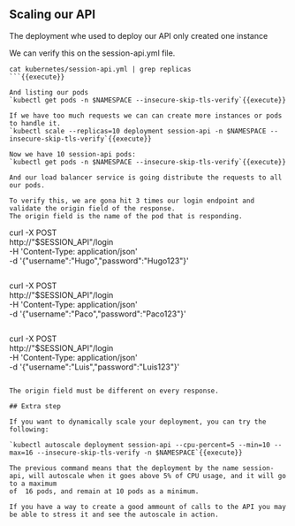 ## Scaling our API

The deployment whe used to deploy our API only created one instance

We can verify this on the session-api.yml file.

```
cat kubernetes/session-api.yml | grep replicas
```{{execute}}

And listing our pods
`kubectl get pods -n $NAMESPACE --insecure-skip-tls-verify`{{execute}}

If we have too much requests we can can create more instances or pods to handle it.
`kubectl scale --replicas=10 deployment session-api -n $NAMESPACE --insecure-skip-tls-verify`{{execute}}

Now we have 10 session-api pods:
`kubectl get pods -n $NAMESPACE --insecure-skip-tls-verify`{{execute}}

And our load balancer service is going distribute the requests to all our pods. 

To verify this, we are gona hit 3 times our login endpoint and validate the origin field of the response. 
The origin field is the name of the pod that is responding.
```
curl -X POST \
  http://"$SESSION_API"/login \
  -H 'Content-Type: application/json' \
  -d '{"username":"Hugo","password":"Hugo123"}'
```{{execute}}

```
curl -X POST \
  http://"$SESSION_API"/login \
  -H 'Content-Type: application/json' \
  -d '{"username":"Paco","password":"Paco123"}'
```{{execute}}

```
curl -X POST \
  http://"$SESSION_API"/login \
  -H 'Content-Type: application/json' \
  -d '{"username":"Luis","password":"Luis123"}'
```{{execute}}

The origin field must be different on every response.

## Extra step

If you want to dynamically scale your deployment, you can try the following:

`kubectl autoscale deployment session-api --cpu-percent=5 --min=10 --max=16 --insecure-skip-tls-verify -n $NAMESPACE`{{execute}}

The previous command means that the deployment by the name session-api, will autoscale when it goes above 5% of CPU usage, and it will go to a maximum
of  16 pods, and remain at 10 pods as a minimum.

If you have a way to create a good ammount of calls to the API you may be able to stress it and see the autoscale in action. 